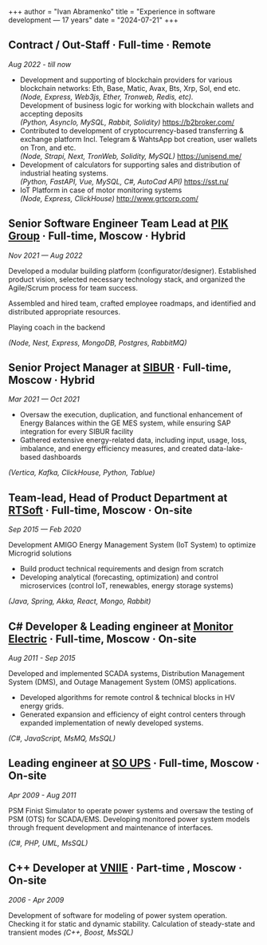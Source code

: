 +++
author = "Ivan Abramenko"
title = "Experience in software development — 17 years"
date = "2024-07-21"
+++

## Contract / Out-Staff · Full-time · Remote 
*Aug 2022 - till now*

- Development and supporting of blockchain providers for various blockchain networks: Eth, Base, Matic, Avax, Bts, Xrp, Sol, end etc. <br> *(Node, Express, Web3js, Ether, Tronweb, Redis, etc).*<br> Development of business logic for working with blockchain wallets and accepting deposits<br>*(Python, AsyncIo, MySQL, Rabbit, Solidity)* https://b2broker.com/
- Contributed to development of cryptocurrency-based transferring & exchange platform Incl. Telegram & WahtsApp bot creation, user wallets on Tron, and etc.<br>*(Node, Strapi, Next, TronWeb, Solidity, MySQL)* https://unisend.me/
- Development of calculators for supporting sales and distribution of industrial heating systems.<br>*(Python, FastAPI, Vue, MySQL, C#, AutoCad API)* https://sst.ru/
- IoT Platform in case of motor monitoring systems<br>*(Node, Express, ClickHouse)* http://www.grtcorp.com/

## Senior Software Engineer Team Lead at [PIK Group](https://en.pik.com/) · Full-time, Moscow · Hybrid 
*Nov 2021 — Aug 2022*

Developed a modular building platform (configurator/designer). Established product vision, selected necessary technology stack, and organized the Agile/Scrum process for team success.

Assembled and hired team, crafted employee roadmaps, and identified and distributed appropriate resources.

Playing coach in the backend 

*(Node, Nest, Express, MongoDB, Postgres, RabbitMQ)*


## Senior Project Manager at [SIBUR](http://www.sibur.com/) · Full-time, Moscow · Hybrid
*Mar 2021 — Oct 2021*

- Oversaw the execution, duplication, and functional enhancement of Energy Balances within the GE MES system, while ensuring SAP integration for every SIBUR facility
- Gathered extensive energy-related data, including input, usage, loss, imbalance, and energy efficiency measures, and created data-lake-based dashboards 

*(Vertica, Kafka, ClickHouse, Python, Tablue)*

## Team-lead, Head of Product Department at [RTSoft](www.rtsoft.ru/en/) · Full-time, Moscow · On-site
*Sep 2015 — Feb 2020*

Development AMIGO Energy Management System (IoT System) to optimize Microgrid solutions
- Build product technical requirements and design from scratch
- Developing analytical (forecasting, optimization) and control microservices (control IoT, renewables, energy storage systems)

*(Java, Spring, Akka, React, Mongo, Rabbit)*

## C# Developer & Leading engineer at [Monitor Electric](http://www.monitel.com/) · Full-time, Moscow · On-site
*Aug 2011 - Sep 2015*

Developed and implemented SCADA systems, Distribution Management System (DMS), and Outage Management System (OMS) applications.
- Developed algorithms for remote control & technical blocks in HV energy grids.
- Generated expansion and efficiency of eight control centers through expanded implementation of newly developed systems.

*(C#, JavaScript, MsMQ, MsSQL)*
## Leading engineer at [SO UPS](http://www.so-ups.ru/en) · Full-time, Moscow · On-site
*Apr 2009 - Aug 2011*

PSM Finist Simulator to operate power systems and oversaw the testing of PSM (OTS) for SCADA/EMS. Developing monitored power system models through frequent development and maintenance of interfaces.

*(C#, PHP, UML, MsSQL)*

## C++ Developer at [VNIIE](http://www.ntc-power.ru/) · Part-time , Moscow · On-site
*2006 - Apr 2009*

Development of software for modeling of power system operation. Checking it for static and dynamic stability. Calculation of steady-state and transient modes
*(С++, Boost, MsSQL)*